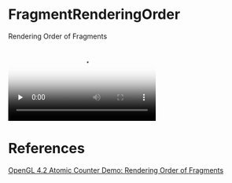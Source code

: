 # FragmentRenderingOrder
Rendering Order of Fragments

<video id="video" controls="" preload="none" poster="videos/Snipaste_2021-11-02_00-15-21.png">
<source id="mp4" src="videos/20211102001053.mp4" type="video/mp4">
</video>

# References

[OpenGL 4.2 Atomic Counter Demo: Rendering Order of Fragments](https://www.geeks3d.com/20120309/opengl-4-2-atomic-counter-demo-rendering-order-of-fragments/)

